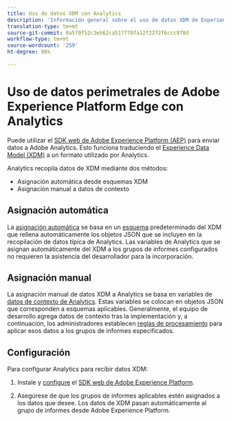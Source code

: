 ```yaml
---
title: Uso de datos XDM con Analytics
description: 'Información general sobre el uso de datos XDM de Experience Platform en Adobe Analytics '
translation-type: tm+mt
source-git-commit: 0a570f52c3eb62ca517770fa12f2272f6ccc978d
workflow-type: tm+mt
source-wordcount: '259'
ht-degree: 96%

---
```



# Uso de datos perimetrales de Adobe Experience Platform Edge con Analytics

Puede utilizar el [SDK web de Adobe Experience Platform (AEP)](https://docs.adobe.com/content/help/es-ES/launch/using/extensions-ref/adobe-extension/aep-extension/overview.html) para enviar datos a Adobe Analytics. Esto funciona traduciendo el [Experience Data Model (XDM)](https://docs.adobe.com/content/help/es-ES/experience-platform/xdm/home.html) a un formato utilizado por Analytics.

Analytics recopila datos de XDM mediante dos métodos:

* Asignación automática desde esquemas XDM
* Asignación manual a datos de contexto

## Asignación automática

La [asignación automática](xdm-manual.md) se basa en un [esquema](https://docs.adobe.com/content/help/es-ES/experience-platform/xdm/schema/composition.html) predeterminado del XDM que rellena automáticamente los objetos JSON que se incluyen en la recopilación de datos típica de Analytics. Las variables de Analytics que se asignan automáticamente del XDM a los grupos de informes configurados no requieren la asistencia del desarrollador para la incorporación.

## Asignación manual

La asignación manual de datos XDM a Analytics se basa en variables de [datos de contexto de Analytics](../vars/page-vars/contextdata.md). Estas variables se colocan en objetos JSON que corresponden a esquemas aplicables. Generalmente, el equipo de desarrollo agrega datos de contexto tras la implementación y, a continuación, los administradores establecen [reglas de procesamiento](/help/admin/admin/c-processing-rules/c-processing-rules-configuration/t-processing-rules.md) para aplicar esos datos a los grupos de informes especificados.

## Configuración

Para configurar Analytics para recibir datos XDM:

1. Instale y [configure](https://docs.adobe.com/content/help/es-ES/experience-platform/edge/fundamentals/configuring-the-sdk.html) el [SDK web de Adobe Experience Platform](https://docs.adobe.com/content/help/es-ES/experience-platform/edge/fundamentals/installing-the-sdk.html).

2. Asegúrese de que los grupos de informes aplicables estén asignados a los datos que desee. Los datos de XDM pasan automáticamente al grupo de informes desde Adobe Experience Platform.
